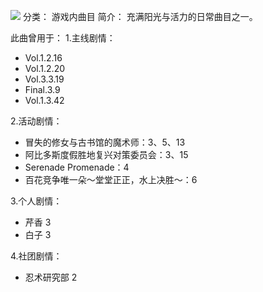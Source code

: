 ![](//static.kivo.wiki/images/music/cover/wrFWkFbE9VZTHajUnVfdivMnLyUZpWyq.png)
分类： 游戏内曲目
简介：
充满阳光与活力的日常曲目之一。

此曲曾用于：
1.主线剧情：

 - Vol.1.2.16
 - Vol.1.2.20
 - Vol.3.3.19
 - Final.3.9
 - Vol.1.3.42

2.活动剧情：

 - 冒失的修女与古书馆的魔术师：3、5、13
 - 阿比多斯度假胜地复兴对策委员会：3、15
 - Serenade Promenade：4
 - 百花竞争唯一朵～堂堂正正，水上决胜～：6

3.个人剧情：

 - 芹香 3
 - 白子 3

4.社团剧情：

 - 忍术研究部 2
